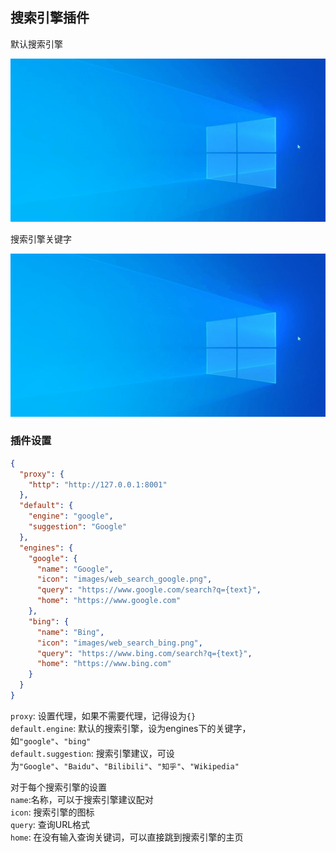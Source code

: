 ## 搜索引擎插件
默认搜索引擎  

![](images/readme_web_search_default.gif)

搜索引擎关键字  

![](images/readme_web_search_wiki.gif)

### 插件设置

```json
{
  "proxy": {
    "http": "http://127.0.0.1:8001"
  },
  "default": {
    "engine": "google",
    "suggestion": "Google"
  },
  "engines": {
    "google": {
      "name": "Google",
      "icon": "images/web_search_google.png",
      "query": "https://www.google.com/search?q={text}",
      "home": "https://www.google.com"
    },
    "bing": {
      "name": "Bing",
      "icon": "images/web_search_bing.png",
      "query": "https://www.bing.com/search?q={text}",
      "home": "https://www.bing.com"
    }
  }
}
```
`proxy`: 设置代理，如果不需要代理，记得设为`{}`  
`default.engine`: 默认的搜索引擎，设为engines下的关键字，如`"google"`、`"bing"`  
`default.suggestion`: 搜索引擎建议，可设为`"Google"`、`"Baidu"`、`"Bilibili"`、`"知乎"`、`"Wikipedia"`  

对于每个搜索引擎的设置  
`name`:名称，可以于搜索引擎建议配对  
`icon`: 搜索引擎的图标  
`query`: 查询URL格式  
`home`: 在没有输入查询关键词，可以直接跳到搜索引擎的主页  






